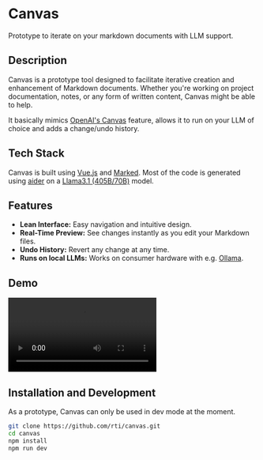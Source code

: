 # Canvas

Prototype to iterate on your markdown documents with LLM support.

## Description
Canvas is a prototype tool designed to facilitate iterative creation and enhancement of Markdown documents. Whether you're working on project documentation, notes, or any form of written content, Canvas might be able to help.

It basically mimics [OpenAI's Canvas](https://openai.com/index/introducing-canvas/) feature, allows it to run on your LLM of choice and adds a change/undo history.

## Tech Stack
Canvas is built using [Vue.js](https://vuejs.org/) and [Marked](https://marked.js.org/). Most of the code is generated using [aider](https://aider.chat/) on a [Llama3.1 (405B/70B)](https://ai.meta.com/blog/meta-llama-3-1/) model.

## Features
- **Lean Interface:** Easy navigation and intuitive design.
- **Real-Time Preview:** See changes instantly as you edit your Markdown files.
- **Undo History:** Revert any change at any time.
- **Runs on local LLMs:** Works on consumer hardware with e.g. [Ollama](https://ollama.com/).

## Demo
![](./demo.mp4)

## Installation and Development
As a prototype, Canvas can only be used in dev mode at the moment.

```bash
git clone https://github.com/rti/canvas.git
cd canvas
npm install
npm run dev
```
